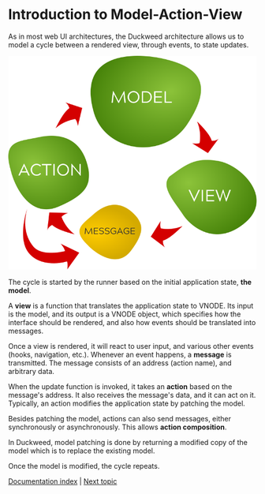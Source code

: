 # Introduction to Model-Action-View

As in most web UI architectures, the Duckweed architecture allows us to model a
cycle between a rendered view, through events, to state updates.

![Model-action-view diagram](../media/mav-diagram.svg)

The cycle is started by the runner based on the initial application state, **the
model**.

A **view** is a function that translates the application state to VNODE. Its
input is the model, and its output is a VNODE object, which specifies how the
interface should be rendered, and also how events should be translated into
messages.

Once a view is rendered, it will react to user input, and various other events
(hooks, navigation, etc.). Whenever an event happens, a **message** is
transmitted. The message consists of an address (action name), and arbitrary
data.

When the update function is invoked, it takes an **action** based on the
message's address. It also receives the message's data, and it can act on it.
Typically, an action modifies the application state by patching the model.

Besides patching the model, actions can also send messages, either synchronously
or asynchronously. This allows **action composition**.

In Duckweed, model patching is done by returning a modified copy of the model
which is to replace the existing model.

Once the model is modified, the cycle repeats.

[Documentation index](../main.md) | [Next topic](./composition.md)
